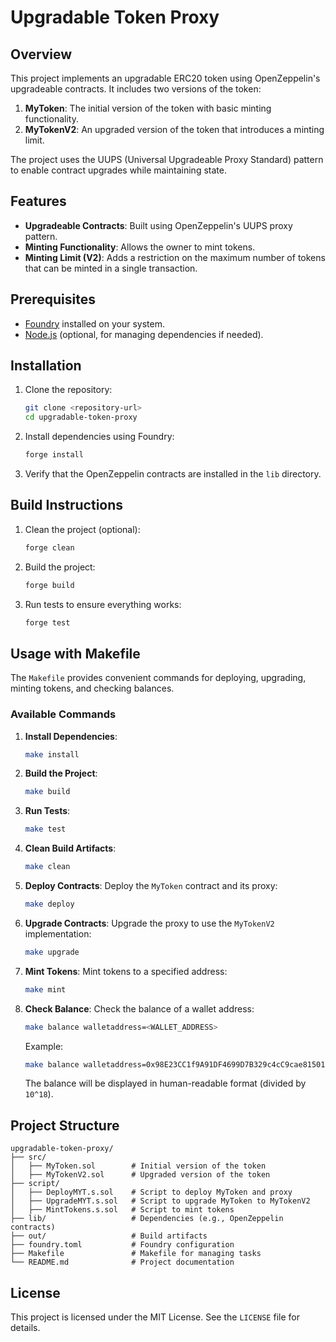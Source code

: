 # Upgradable Token Proxy

## Overview

This project implements an upgradable ERC20 token using OpenZeppelin's upgradeable contracts. It includes two versions of the token:

1. **MyToken**: The initial version of the token with basic minting functionality.
2. **MyTokenV2**: An upgraded version of the token that introduces a minting limit.

The project uses the UUPS (Universal Upgradeable Proxy Standard) pattern to enable contract upgrades while maintaining state.

## Features

- **Upgradeable Contracts**: Built using OpenZeppelin's UUPS proxy pattern.
- **Minting Functionality**: Allows the owner to mint tokens.
- **Minting Limit (V2)**: Adds a restriction on the maximum number of tokens that can be minted in a single transaction.

## Prerequisites

- [Foundry](https://book.getfoundry.sh/) installed on your system.
- [Node.js](https://nodejs.org/) (optional, for managing dependencies if needed).

## Installation

1. Clone the repository:
   ```bash
   git clone <repository-url>
   cd upgradable-token-proxy
   ```

2. Install dependencies using Foundry:
   ```bash
   forge install
   ```

3. Verify that the OpenZeppelin contracts are installed in the `lib` directory.

## Build Instructions

1. Clean the project (optional):
   ```bash
   forge clean
   ```

2. Build the project:
   ```bash
   forge build
   ```

3. Run tests to ensure everything works:
   ```bash
   forge test
   ```

## Usage with Makefile

The `Makefile` provides convenient commands for deploying, upgrading, minting tokens, and checking balances.

### Available Commands

1. **Install Dependencies**:
   ```bash
   make install
   ```

2. **Build the Project**:
   ```bash
   make build
   ```

3. **Run Tests**:
   ```bash
   make test
   ```

4. **Clean Build Artifacts**:
   ```bash
   make clean
   ```

5. **Deploy Contracts**:
   Deploy the `MyToken` contract and its proxy:
   ```bash
   make deploy
   ```

6. **Upgrade Contracts**:
   Upgrade the proxy to use the `MyTokenV2` implementation:
   ```bash
   make upgrade
   ```

7. **Mint Tokens**:
   Mint tokens to a specified address:
   ```bash
   make mint
   ```

8. **Check Balance**:
   Check the balance of a wallet address:
   ```bash
   make balance walletaddress=<WALLET_ADDRESS>
   ```

   Example:
   ```bash
   make balance walletaddress=0x98E23CC1f9A91DF4699D7B329c4cC9cae8150122
   ```

   The balance will be displayed in human-readable format (divided by `10^18`).

## Project Structure

```
upgradable-token-proxy/
├── src/
│   ├── MyToken.sol        # Initial version of the token
│   ├── MyTokenV2.sol      # Upgraded version of the token
├── script/
│   ├── DeployMYT.s.sol    # Script to deploy MyToken and proxy
│   ├── UpgradeMYT.s.sol   # Script to upgrade MyToken to MyTokenV2
│   ├── MintTokens.s.sol   # Script to mint tokens
├── lib/                   # Dependencies (e.g., OpenZeppelin contracts)
├── out/                   # Build artifacts
├── foundry.toml           # Foundry configuration
├── Makefile               # Makefile for managing tasks
└── README.md              # Project documentation
```

## License

This project is licensed under the MIT License. See the `LICENSE` file for details.
